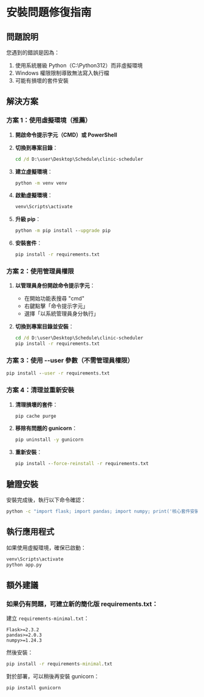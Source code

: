 # 安裝問題修復指南

## 問題說明
您遇到的錯誤是因為：
1. 使用系統層級 Python（C:\Python312）而非虛擬環境
2. Windows 權限限制導致無法寫入執行檔
3. 可能有損壞的套件安裝

## 解決方案

### 方案 1：使用虛擬環境（推薦）

1. **開啟命令提示字元（CMD）或 PowerShell**

2. **切換到專案目錄**：
   ```cmd
   cd /d D:\user\Desktop\Schedule\clinic-scheduler
   ```

3. **建立虛擬環境**：
   ```cmd
   python -m venv venv
   ```

4. **啟動虛擬環境**：
   ```cmd
   venv\Scripts\activate
   ```

5. **升級 pip**：
   ```cmd
   python -m pip install --upgrade pip
   ```

6. **安裝套件**：
   ```cmd
   pip install -r requirements.txt
   ```

### 方案 2：使用管理員權限

1. **以管理員身份開啟命令提示字元**：
   - 在開始功能表搜尋 "cmd"
   - 右鍵點擊「命令提示字元」
   - 選擇「以系統管理員身分執行」

2. **切換到專案目錄並安裝**：
   ```cmd
   cd /d D:\user\Desktop\Schedule\clinic-scheduler
   pip install -r requirements.txt
   ```

### 方案 3：使用 --user 參數（不需管理員權限）

```cmd
pip install --user -r requirements.txt
```

### 方案 4：清理並重新安裝

1. **清理損壞的套件**：
   ```cmd
   pip cache purge
   ```

2. **移除有問題的 gunicorn**：
   ```cmd
   pip uninstall -y gunicorn
   ```

3. **重新安裝**：
   ```cmd
   pip install --force-reinstall -r requirements.txt
   ```

## 驗證安裝

安裝完成後，執行以下命令確認：

```cmd
python -c "import flask; import pandas; import numpy; print('核心套件安裝成功！')"
```

## 執行應用程式

如果使用虛擬環境，確保已啟動：
```cmd
venv\Scripts\activate
python app.py
```

## 額外建議

### 如果仍有問題，可建立新的簡化版 requirements.txt：

建立 `requirements-minimal.txt`：
```
Flask>=2.3.2
pandas>=2.0.3
numpy>=1.24.3
```

然後安裝：
```cmd
pip install -r requirements-minimal.txt
```

對於部署，可以稍後再安裝 gunicorn：
```cmd
pip install gunicorn
```